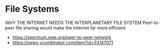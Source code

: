# File Systems

WHY THE INTERNET NEEDS THE INTERPLANETARY FILE SYSTEM
Peer-to-peer file sharing would make the Internet far more efficient

* https://spectrum.ieee.org/peer-to-peer-network
* https://news.ycombinator.com/item?id=33147071
